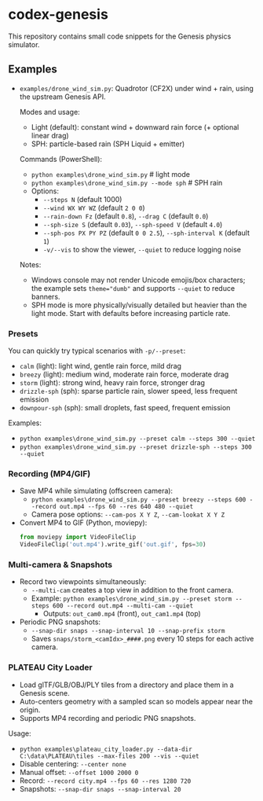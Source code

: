 # codex-genesis

This repository contains small code snippets for the Genesis physics simulator.

## Examples
- `examples/drone_wind_sim.py`: Quadrotor (CF2X) under wind + rain, using the upstream Genesis API.

  Modes and usage:
  - Light (default): constant wind + downward rain force (+ optional linear drag)
  - SPH: particle-based rain (SPH Liquid + emitter)

  Commands (PowerShell):
  - `python examples\drone_wind_sim.py`  # light mode
  - `python examples\drone_wind_sim.py --mode sph`  # SPH rain
  - Options:
    - `--steps N` (default 1000)
    - `--wind WX WY WZ` (default `2 0 0`)
    - `--rain-down Fz` (default `0.8`), `--drag C` (default `0.0`)
    - `--sph-size S` (default `0.03`), `--sph-speed V` (default `4.0`)
    - `--sph-pos PX PY PZ` (default `0 0 2.5`), `--sph-interval K` (default `1`)
    - `-v/--vis` to show the viewer, `--quiet` to reduce logging noise

  Notes:
  - Windows console may not render Unicode emojis/box characters; the example sets `theme="dumb"` and supports `--quiet` to reduce banners.
  - SPH mode is more physically/visually detailed but heavier than the light mode. Start with defaults before increasing particle rate.
### Presets
You can quickly try typical scenarios with `-p/--preset`:
- `calm` (light): light wind, gentle rain force, mild drag
- `breezy` (light): medium wind, moderate rain force, moderate drag
- `storm` (light): strong wind, heavy rain force, stronger drag
- `drizzle-sph` (sph): sparse particle rain, slower speed, less frequent emission
- `downpour-sph` (sph): small droplets, fast speed, frequent emission

Examples:
- `python examples\drone_wind_sim.py --preset calm --steps 300 --quiet`
- `python examples\drone_wind_sim.py --preset drizzle-sph --steps 300 --quiet`

### Recording (MP4/GIF)
- Save MP4 while simulating (offscreen camera):
  - `python examples\drone_wind_sim.py --preset breezy --steps 600 --record out.mp4 --fps 60 --res 640 480 --quiet`
  - Camera pose options: `--cam-pos X Y Z`, `--cam-lookat X Y Z`
- Convert MP4 to GIF (Python, moviepy):
  ```python
  from moviepy import VideoFileClip
  VideoFileClip('out.mp4').write_gif('out.gif', fps=30)
  ```

### Multi-camera & Snapshots
- Record two viewpoints simultaneously:
  - `--multi-cam` creates a top view in addition to the front camera.
  - Example: `python examples\drone_wind_sim.py --preset storm --steps 600 --record out.mp4 --multi-cam --quiet`
    - Outputs: `out_cam0.mp4` (front), `out_cam1.mp4` (top)
- Periodic PNG snapshots:
  - `--snap-dir snaps --snap-interval 10 --snap-prefix storm`
  - Saves `snaps/storm_<camIdx>_####.png` every 10 steps for each active camera.

### PLATEAU City Loader
- Load glTF/GLB/OBJ/PLY tiles from a directory and place them in a Genesis scene.
- Auto-centers geometry with a sampled scan so models appear near the origin.
- Supports MP4 recording and periodic PNG snapshots.

Usage:
- `python examples\plateau_city_loader.py --data-dir C:\data\PLATEAU\tiles --max-files 200 --vis --quiet`
- Disable centering: `--center none`
- Manual offset: `--offset 1000 2000 0`
- Record: `--record city.mp4 --fps 60 --res 1280 720`
- Snapshots: `--snap-dir snaps --snap-interval 20`
